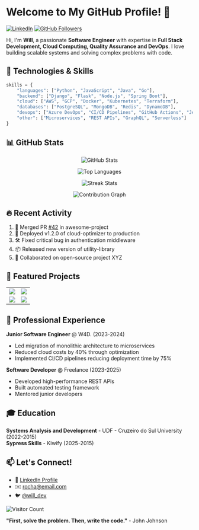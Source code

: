 # Welcome to My GitHub Profile! 👋

[![LinkedIn](https://img.shields.io/badge/LinkedIn-0077B5?style=for-the-badge&logo=linkedin&logoColor=white)](https://br.linkedin.com/in/007will)
[![GitHub Followers](https://img.shields.io/github/followers/007will?label=Follow&style=for-the-badge)](https://github.com/007will?tab=followers)

Hi, I'm **Will**, a passionate **Software Engineer** with expertise in **Full Stack Development, Cloud Computing, Quality Assurance and DevOps**. I love building scalable systems and solving complex problems with code.

## 🚀 Technologies & Skills

```python
skills = {
    "languages": ["Python", "JavaScript", "Java", "Go"],
    "backend": ["Django", "Flask", "Node.js", "Spring Boot"],
    "cloud": ["AWS", "GCP", "Docker", "Kubernetes", "Terraform"],
    "databases": ["PostgreSQL", "MongoDB", "Redis", "DynamoDB"],
    "devops": ["Azure DevOps", "CI/CD Pipelines", "GitHub Actions", "Jenkins", "ArgoCD"],
    "other": ["Microservices", "REST APIs", "GraphQL", "Serverless"]
}
```

## 📊 GitHub Stats

<div align="center">
  
  ![GitHub Stats](https://github-readme-stats.vercel.app/api?username=007will&show_icons=true&theme=radical&hide_border=true)
  
  ![Top Languages](https://github-readme-stats.vercel.app/api/top-langs/?username=007will&layout=compact&theme=radical&hide_border=true)
  
  ![Streak Stats](https://streak-stats.demolab.com/?user=007will&theme=radical&hide_border=true)
  
  ![Contribution Graph](https://activity-graph.herokuapp.com/graph?username=007will&theme=react-dark&hide_border=true&area=true)
</div>

## 🔥 Recent Activity

<!--START_SECTION:activity-->
1. 🎉 Merged PR [#42](https://github.com/007will/awesome-project/pull/42) in awesome-project
2. 🚀 Deployed v1.2.0 of cloud-optimizer to production
3. 🛠️ Fixed critical bug in authentication middleware
4. 📦 Released new version of utility-library
5. 👥 Collaborated on open-source project XYZ
<!--END_SECTION:activity-->

## 🌟 Featured Projects

<table>
  <tr>
    <td align="center">
      <a href="https://github.com/007will/cloud-optimizer">
        <img src="https://github-readme-stats.vercel.app/api/pin/?username=007will&repo=cloud-optimizer&theme=dark" />
      </a>
    </td>
    <td align="center">
      <a href="https://github.com/007will/microservice-framework">
        <img src="https://github-readme-stats.vercel.app/api/pin/?username=007will&repo=microservice-framework&theme=dark" />
      </a>
    </td>
  </tr>
  <tr>
    <td align="center">
      <a href="https://github.com/007will/devops-automation">
        <img src="https://github-readme-stats.vercel.app/api/pin/?username=007will&repo=devops-automation&theme=dark" />
      </a>
    </td>
    <td align="center">
      <a href="https://github.com/007will/data-pipeline">
        <img src="https://github-readme-stats.vercel.app/api/pin/?username=007will&repo=data-pipeline&theme=dark" />
      </a>
    </td>
  </tr>
</table>

## 💼 Professional Experience

**Junior Software Engineer** @ W4D. (2023-2024)  
- Led migration of monolithic architecture to microservices
- Reduced cloud costs by 40% through optimization
- Implemented CI/CD pipelines reducing deployment time by 75%

**Software Developer** @ Freelance (2023-2025)  
- Developed high-performance REST APIs
- Built automated testing framework
- Mentored junior developers

## 🎓 Education

**Systems Analysis and Development** - UDF - Cruzeiro do Sul University (2022-2015)  
**Sypress Skills** - Kiwify (2025-2015)

## 📫 Let's Connect!

- 💼 [LinkedIn Profile](https://br.linkedin.com/in/007will)
- ✉️ rocha@email.com
- 🐦 [@will_dev](https://twitter.com/007Will)

![Visitor Count](https://komarev.com/ghpvc/?username=007will&label=Profile%20Views&color=blueviolet&style=flat)

**"First, solve the problem. Then, write the code."** - John Johnson
